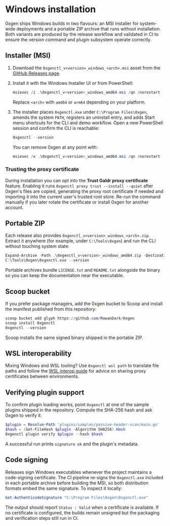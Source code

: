 # Windows installation

0xgen ships Windows builds in two flavours: an MSI installer for system-wide
deployments and a portable ZIP archive that runs without installation. Both
variants are produced by the release workflow and validated in CI to ensure the
version command and plugin subsystem operate correctly.

## Installer (MSI)

1. Download the `0xgenctl_v<version>_windows_<arch>.msi` asset from the
   [GitHub Releases page](https://github.com/RowanDark/0xgen/releases).
2. Install it with the Windows Installer UI or from PowerShell:

   ```powershell
   msiexec /i .\0xgenctl_v<version>_windows_amd64.msi /qn /norestart
   ```

   Replace `<arch>` with `amd64` or `arm64` depending on your platform.
3. The installer places `0xgenctl.exe` under `C:\Program Files\0xgen`, amends the
   system `PATH`, registers an uninstall entry, and adds Start menu shortcuts for
   the CLI and demo workflow. Open a new PowerShell session and confirm the CLI
   is reachable:

   ```powershell
   0xgenctl --version
   ```

   You can remove 0xgen at any point with:

   ```powershell
   msiexec /x .\0xgenctl_v<version>_windows_amd64.msi /qn /norestart
   ```

### Trusting the proxy certificate

During installation you can opt into the **Trust Galdr proxy certificate**
feature. Enabling it runs `0xgenctl proxy trust --install --quiet` after 0xgen's
files are copied, generating the proxy root certificate if needed and importing
it into the current user's trusted root store. Re-run the command manually if
you later rotate the certificate or install 0xgen for another account.

## Portable ZIP

Each release also provides `0xgenctl_v<version>_windows_<arch>.zip`. Extract it
anywhere (for example, under `C:\Tools\0xgen`) and run the CLI without touching
system state:

```powershell
Expand-Archive -Path .\0xgenctl_v<version>_windows_amd64.zip -DestinationPath C:\Tools\0xgen
C:\Tools\0xgen\0xgenctl.exe --version
```

Portable archives bundle `LICENSE.txt` and `README.txt` alongside the binary so
you can keep the documentation near the executable.

## Scoop bucket

If you prefer package managers, add the 0xgen bucket to Scoop and install the
manifest published from this repository:

```powershell
scoop bucket add glyph https://github.com/RowanDark/0xgen
scoop install 0xgenctl
0xgenctl --version
```

Scoop installs the same signed binary shipped in the portable ZIP.

## WSL interoperability

Mixing Windows and WSL tooling? Use `0xgenctl wsl path` to translate file paths
and follow the [WSL interop guide](../dev/windows-wsl.md) for advice on sharing
proxy certificates between environments.

## Verifying plugin support

To confirm plugin loading works, point `0xgenctl` at one of the sample plugins
shipped in the repository. Compute the SHA-256 hash and ask 0xgen to verify it:

```powershell
$plugin = Resolve-Path 'plugins/samples/passive-header-scan/main.go'
$hash = (Get-FileHash $plugin -Algorithm SHA256).Hash
0xgenctl plugin verify $plugin --hash $hash
```

A successful run prints `signature ok` and the plugin's metadata.

## Code signing

Releases sign Windows executables whenever the project maintains a code-signing
certificate. The CI pipeline re-signs the `0xgenctl.exe` included in each
portable archive before building the MSI, so both distribution formats embed the
same signature. To inspect it locally:

```powershell
Get-AuthenticodeSignature "C:\Program Files\0xgen\0xgenctl.exe"
```

The output should report `Status : Valid` when a certificate is available. If no
certificate is configured, the builds remain unsigned but the packaging and
verification steps still run in CI.
